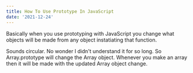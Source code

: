 ```yaml
---
title: How To Use Prototype In JavaScript
date: '2021-12-24'
---
```


Basically when you use prototyping with JavaScript you change what objects will be made from any object instatiating that function.

Sounds circular. No wonder I didn't understand it for so long. So Array.prototype will change the Array object. Whenever you make an array then it will be made with the updated Array object change.